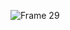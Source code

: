 ![Frame 29](https://github.com/Jeffersonwilfred/students-information-system/assets/144875612/d9a54aa6-d4a4-4ee2-8b7e-1bc061956f27)
